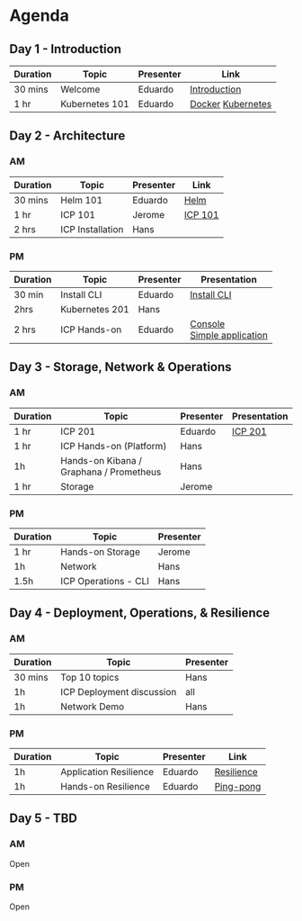 # Agenda

## Day 1 - Introduction

| Duration | Topic | Presenter | Link |
|---|---|---|---|
| 30 mins | Welcome | Eduardo | [Introduction](https://github.ibm.com/CASE/icp-operations/blob/master/Training/ICP%20Operations%20Intro.pptx?raw=true)
| 1 hr | Kubernetes 101 | Eduardo | [Docker](https://github.ibm.com/CASE/icp-operations/blob/master/Training/Containers%20and%20Docker_MI.pptx?raw=true) [Kubernetes](https://github.ibm.com/CASE/icp-operations/blob/master/Training/Kubernetes%20basics_AWG.pptx?raw=true)




## Day 2 - Architecture

### AM

| Duration | Topic | Presenter | Link |
|---|---|---|---|
| 30 mins | Helm 101 | Eduardo | [Helm](https://github.ibm.com/CASE/icp-operations/blob/master/Training/Helm%20basics_AWG.pptx?raw=true) |
| 1 hr | ICP 101 | Jerome |  [ICP 101](https://github.ibm.com/CASE/icp-operations/blob/master/Training/IBM%20Cloud%20Private.pptx?raw=true) |
| 2 hrs | ICP Installation | Hans |

### PM
| Duration | Topic | Presenter | Presentation |
|---|---|---|---|
| 30 min | Install CLI | Eduardo | [Install CLI](https://github.ibm.com/eduardop/cloud-private-bootcamp/blob/master/Labs_development/Lab-Install-CLI-Tools_DJM.md)
| 2hrs | Kubernetes 201 | Hans |
| 2 hrs | ICP Hands-on | Eduardo | [Console](https://github.ibm.com/eduardop/cloud-private-bootcamp/blob/master/Labs_development/Lab-Console-Treasure-Hunt_DJM.md)<br> [Simple application](https://github.ibm.com/eduardop/cloud-private-bootcamp/blob/master/Labs_development/Lab-Deploy-NodeJS-Helm_DJM.md)

## Day 3 - Storage, Network & Operations

### AM

| Duration | Topic | Presenter | Presentation |
|---|---|---|---|
| 1 hr | ICP 201 | Eduardo | [ICP 201](https://github.ibm.com/CASE/icp-operations/blob/master/Training/ICP%20Architecture%20-%20JMA%20-%20JOW.pptx?raw=true) |
| 1 hr | ICP Hands-on (Platform) | Hans |
| 1h | Hands-on Kibana / Graphana	 / Prometheus | Hans
| 1 hr | Storage | Jerome |

### PM

| Duration | Topic | Presenter | 
|---|---|---|
| 1 hr | Hands-on Storage | Jerome |
| 1h | Network | Hans |
| 1.5h | ICP Operations - CLI | Hans | 

## Day 4 - Deployment, Operations, & Resilience

### AM

| Duration | Topic | Presenter | 
|---|---|---|
| 30 mins | Top 10 topics | Hans
| 1h | ICP Deployment discussion | all |
| 1h | Network Demo | Hans |

### PM

| Duration | Topic | Presenter | Link | 
|---|---|---|---|
| 1h | Application Resilience | Eduardo | [Resilience](https://github.ibm.com/eduardop/chaos-monkey-playing-ping-pong/blob/master/v2/Presentation/Kubernetes-Resilience.pptx?raw=true)
| 1h | Hands-on Resilience | Eduardo | [Ping-pong](https://github.ibm.com/eduardop/chaos-monkey-playing-ping-pong/tree/master/v2)

## Day 5 - TBD

### AM

Open

### PM

Open



